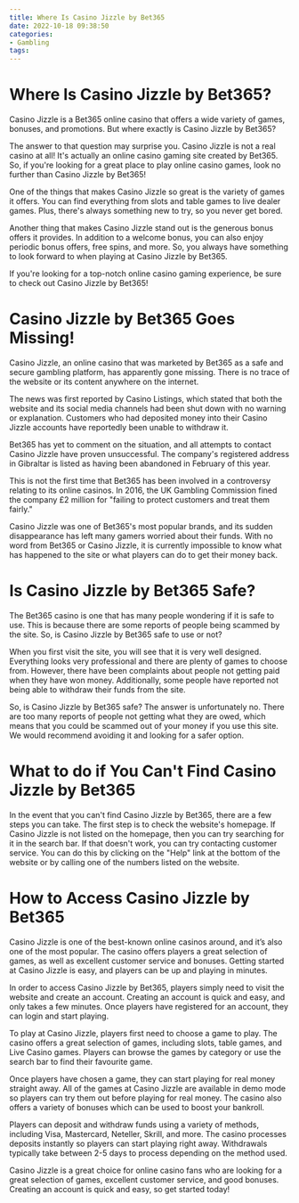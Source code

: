 ```yaml
---
title: Where Is Casino Jizzle by Bet365
date: 2022-10-18 09:38:50
categories:
- Gambling
tags:
---
```



#  Where Is Casino Jizzle by Bet365?

Casino Jizzle is a Bet365 online casino that offers a wide variety of games, bonuses, and promotions. But where exactly is Casino Jizzle by Bet365?

The answer to that question may surprise you. Casino Jizzle is not a real casino at all! It's actually an online casino gaming site created by Bet365. So, if you're looking for a great place to play online casino games, look no further than Casino Jizzle by Bet365!

One of the things that makes Casino Jizzle so great is the variety of games it offers. You can find everything from slots and table games to live dealer games. Plus, there's always something new to try, so you never get bored.

Another thing that makes Casino Jizzle stand out is the generous bonus offers it provides. In addition to a welcome bonus, you can also enjoy periodic bonus offers, free spins, and more. So, you always have something to look forward to when playing at Casino Jizzle by Bet365.

If you're looking for a top-notch online casino gaming experience, be sure to check out Casino Jizzle by Bet365!

#  Casino Jizzle by Bet365 Goes Missing!

Casino Jizzle, an online casino that was marketed by Bet365 as a safe and secure gambling platform, has apparently gone missing. There is no trace of the website or its content anywhere on the internet.

The news was first reported by Casino Listings, which stated that both the website and its social media channels had been shut down with no warning or explanation. Customers who had deposited money into their Casino Jizzle accounts have reportedly been unable to withdraw it.

Bet365 has yet to comment on the situation, and all attempts to contact Casino Jizzle have proven unsuccessful. The company's registered address in Gibraltar is listed as having been abandoned in February of this year.

This is not the first time that Bet365 has been involved in a controversy relating to its online casinos. In 2016, the UK Gambling Commission fined the company £2 million for "failing to protect customers and treat them fairly."

Casino Jizzle was one of Bet365's most popular brands, and its sudden disappearance has left many gamers worried about their funds. With no word from Bet365 or Casino Jizzle, it is currently impossible to know what has happened to the site or what players can do to get their money back.

#  Is Casino Jizzle by Bet365 Safe?

The Bet365 casino is one that has many people wondering if it is safe to use. This is because there are some reports of people being scammed by the site. So, is Casino Jizzle by Bet365 safe to use or not?

When you first visit the site, you will see that it is very well designed. Everything looks very professional and there are plenty of games to choose from. However, there have been complaints about people not getting paid when they have won money. Additionally, some people have reported not being able to withdraw their funds from the site.

So, is Casino Jizzle by Bet365 safe? The answer is unfortunately no. There are too many reports of people not getting what they are owed, which means that you could be scammed out of your money if you use this site. We would recommend avoiding it and looking for a safer option.

#  What to do if You Can't Find Casino Jizzle by Bet365

In the event that you can't find Casino Jizzle by Bet365, there are a few steps you can take. The first step is to check the website's homepage. If Casino Jizzle is not listed on the homepage, then you can try searching for it in the search bar. If that doesn't work, you can try contacting customer service. You can do this by clicking on the "Help" link at the bottom of the website or by calling one of the numbers listed on the website.

#  How to Access Casino Jizzle by Bet365

Casino Jizzle is one of the best-known online casinos around, and it’s also one of the most popular. The casino offers players a great selection of games, as well as excellent customer service and bonuses. Getting started at Casino Jizzle is easy, and players can be up and playing in minutes.

In order to access Casino Jizzle by Bet365, players simply need to visit the website and create an account. Creating an account is quick and easy, and only takes a few minutes. Once players have registered for an account, they can login and start playing.

To play at Casino Jizzle, players first need to choose a game to play. The casino offers a great selection of games, including slots, table games, and Live Casino games. Players can browse the games by category or use the search bar to find their favourite game.

Once players have chosen a game, they can start playing for real money straight away. All of the games at Casino Jizzle are available in demo mode so players can try them out before playing for real money. The casino also offers a variety of bonuses which can be used to boost your bankroll.

Players can deposit and withdraw funds using a variety of methods, including Visa, Mastercard, Neteller, Skrill, and more. The casino processes deposits instantly so players can start playing right away. Withdrawals typically take between 2-5 days to process depending on the method used.

Casino Jizzle is a great choice for online casino fans who are looking for a great selection of games, excellent customer service, and good bonuses. Creating an account is quick and easy, so get started today!